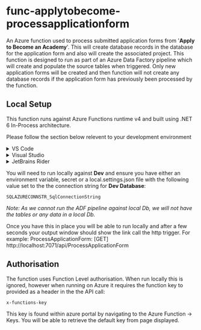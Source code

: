 # func-applytobecome-processapplicationform

An Azure function used to process submitted application forms from '**Apply to Become an Academy**'.  This will create database records in the database for the application form and also will create the associated project.  This function is designed to run as part of an Azure Data Factory pipeline which will create and populate the source tables when triggered.  Only new application forms will be created and then function will not create any database records if the application form has previously been processed by the function.

## Local Setup

This function runs against Azure Functions runtime v4 and built using .NET 6 In-Process architecture.

Please follow the section below relevent to your development environment

<details>
  <summary> VS Code</summary>
  
  * [.NET 6.0 SDK](<https://dotnet.microsoft.com/en-us/download/dotnet/6.0>)
  
  * [Azure Functions Core Tools version 4.x](https://docs.microsoft.com/en-us/azure/azure-functions/functions-run-local#install-the-azure-functions-core-tools)
  
  * [C# extension for Visual Studio Code](https://marketplace.visualstudio.com/items?itemName=ms-azuretools.vscode-azurefunctions)
  
  * [Azure Functions extension for Visual Studio Code](https://marketplace.visualstudio.com/items?itemName=ms-azuretools.vscode-azurefunctions)
  
</details>
<details>
  <summary>Visual Studio</summary>
  
  * Visual Studio 2022, which supports .NET 6.0. Make sure to select the **Azure development** workload during installation.
</details>
<details>
  <summary>JetBrains Rider</summary>
  
  * [.NET 6.0 SDK](<https://dotnet.microsoft.com/en-us/download/dotnet/6.0>)
  
  * Go to the Settings (ctrl+alt+s) > Plugins tab and search for "Azure Toolkit for Rider" and install it. Restart Rider.
  
  * Settings > Tools tab: "Azure". Select the Functions subsection, and install the latest version of the Azure Functions Core Tools. Restart Rider.
</details>

You will need to run locally against **Dev** and ensure you have either an environment variable, secret or a local.settings.json file with
the following value set to the the connection string for **Dev Database**:

`SQLAZURECONNSTR_SqlConnectionString`

_Note: As we cannot run the ADF pipeline against local Db, we will not have the tables or any data in a local Db._
  
 
Once you have this in place you will be able to run locally and after a few seconds your output window should show the link call the http trigger.
For example: ProcessApplicationForm: [GET] http://localhost:7071/api/ProcessApplicationForm

## Authorisation
  
The function uses Function Level authorisation.  When run locally this is ignored, however when running on Azure it requires the function key to provided as a header in the the API call:
  
`x-functions-key`
  
 This key is found within azure portal by navigating to the Azure Function -> Keys.  You will be able to retrieve the default key from page displayed.
  
 
  

